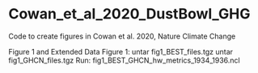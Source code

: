# Cowan_et_al_2020_DustBowl_GHG
Code to create figures in Cowan et al. 2020, Nature Climate Change

Figure 1 and Extended Data Figure 1:
untar fig1_BEST_files.tgz
untar fig1_GHCN_files.tgz
Run: fig1_BEST_GHCN_hw_metrics_1934_1936.ncl
